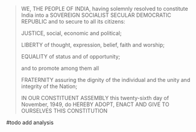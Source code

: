 > WE, THE PEOPLE OF INDIA, having solemnly resolved to constitute India into a SOVEREIGN SOCIALIST SECULAR DEMOCRATIC REPUBLIC and to secure to all its citizens:
> 
> JUSTICE, social, economic and political;
> 
> LIBERTY of thought, expression, belief, faith and worship;
> 
> EQUALITY of status and of opportunity;
> 
> and to promote among them all
> 
> FRATERNITY assuring the dignity of the individual and the unity and integrity of the Nation;
> 
> IN OUR CONSTITUENT ASSEMBLY this twenty-sixth day of November, 1949, do HEREBY ADOPT, ENACT AND GIVE TO OURSELVES THIS CONSTITUTION

#todo add analysis
